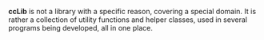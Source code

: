 **ccLib** is not a library with a specific reason, covering a special domain. It is rather a collection of utility functions and helper classes, used in several programs being developed, all in one place.